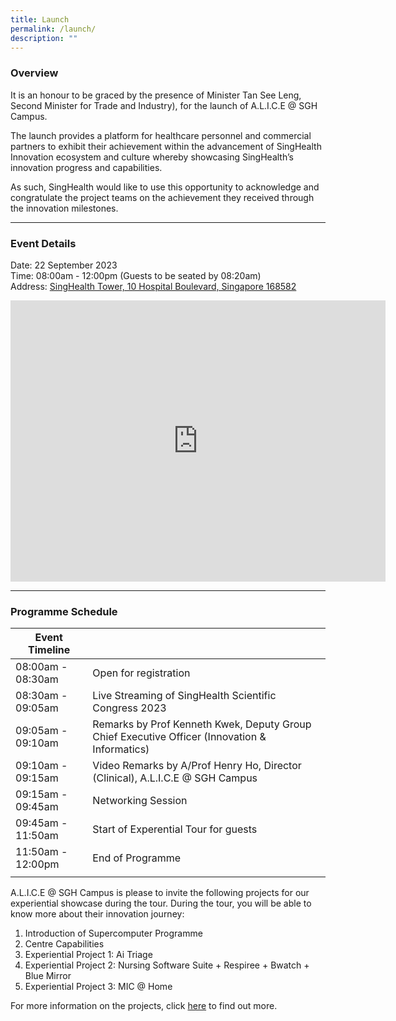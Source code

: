 ```yaml
---
title: Launch
permalink: /launch/
description: ""
---
```

### Overview

It is an honour to be graced by the presence of Minister Tan See Leng, Second Minister for Trade and Industry), for the launch of A.L.I.C.E @ SGH Campus. 

The launch provides a platform for healthcare personnel and commercial partners to exhibit their achievement  within the advancement of SingHealth Innovation ecosystem and culture whereby showcasing  SingHealth’s innovation progress and capabilities. 

As such, SingHealth would like to use this opportunity to acknowledge and congratulate the project teams on the achievement they received through the innovation milestones.

----------

### Event Details

Date: 22 September 2023 <br>
Time: 08:00am - 12:00pm (Guests to be seated by 08:20am)<br>
Address: [SingHealth Tower, 10 Hospital Boulevard, Singapore 168582](https://goo.gl/maps/iLWza9pFgqM46kDn7) <br>

<iframe src="https://www.google.com/maps/embed?pb=!1m18!1m12!1m3!1d3988.8262681785864!2d103.8330037753697!3d1.2777247987101328!2m3!1f0!2f0!3f0!3m2!1i1024!2i768!4f13.1!3m3!1m2!1s0x31da19233d43cf5f%3A0x692a163126f62fb2!2sSingHealth%20Tower!5e0!3m2!1sen!2ssg!4v1692074051514!5m2!1sen!2ssg" width="600" height="450" style="border:0;" allowfullscreen="" loading="lazy"></iframe>

-----------

### Programme Schedule

| Event Timeline |  |
| -------- | -------- | 
| 08:00am - 08:30am | Open for registration |
| 08:30am - 09:05am | Live Streaming of SingHealth Scientific Congress 2023 |
| 09:05am - 09:10am | Remarks by Prof Kenneth Kwek, Deputy Group Chief Executive Officer (Innovation &amp; Informatics) |
| 09:10am - 09:15am | Video Remarks by A/Prof Henry Ho, Director (Clinical), A.L.I.C.E @ SGH Campus | 
| 09:15am - 09:45am | Networking Session | 
| 09:45am - 11:50am | Start of Experential Tour for guests |
| 11:50am - 12:00pm | End of Programme | 
| | |

A.L.I.C.E @ SGH Campus is please to invite the following projects for our experiential showcase during the tour. During the tour, you will be able to know more about their innovation journey:

1. Introduction of Supercomputer Programme 
2. Centre Capabilities
3. Experiential Project 1: Ai Triage 
4. Experiential Project 2: Nursing Software Suite + Respiree + Bwatch + Blue Mirror 
5. Experiential Project 3: MIC @ Home   

For more information on the projects, click [here](https://alicelaunch.com/project-showcase/) to find out more.